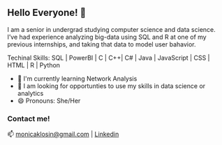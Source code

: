 ## Hello Everyone!  👋

I am a senior in undergrad studying computer science and data science. I’ve had experience analyzing big-data using SQL and R at one of my previous internships, and taking that data to model user bahavior. 

Techinal Skills: SQL | PowerBI | C | C++| C# | Java | JavaScript | CSS | HTML | R | Python



- 🌱 I'm currently learning Network Analysis
- 💬 I am looking for opportunties to use my skills in data science or analytics
- 😄 Pronouns: She/Her

### Contact me!
📫 monicaklosin@gmail.com | <a href="https://www.linkedin.com/in/monica-klosin-476316b6/">Linkedin</a>


<!--
**klosinm/klosinm** is a ✨ _special_ ✨ repository because its `README.md` (this file) appears on your GitHub profile.

Here are some ideas to get you started:

- 🔭 I’m currently working on ...
- 🌱 I’m currently learning ...
- 👯 I’m looking to collaborate on ...
- 🤔 I’m looking for help with ...
- 💬 Ask me about ...
- 📫 How to reach me: ...
- 😄 Pronouns: ...
- ⚡ Fun fact: ...
-->
